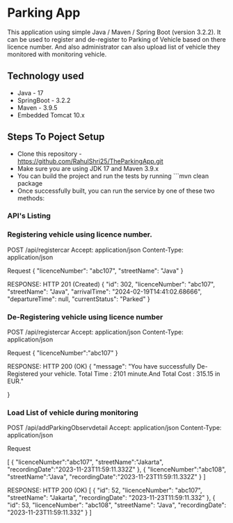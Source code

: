# Parking App

This application using simple Java / Maven / Spring Boot (version 3.2.2). It can be used to register and de-register to Parking of Vehicle based on there licence number. 
And also administrator can also upload list of vehicle they monitored with monitoring vehicle.

## Technology used
- Java - 17
- SpringBoot - 3.2.2
- Maven - 3.9.5
- Embedded Tomcat 10.x 

## Steps To Poject Setup

* Clone this repository - https://github.com/RahulShri25/TheParkingApp.git
* Make sure you are using JDK 17 and Maven 3.9.x
* You can build the project and run the tests by running ```mvn clean package
* Once successfully built, you can run the service by one of these two methods:

### API's Listing
### Registering vehicle using licence number.

POST /api/registercar
Accept: application/json
Content-Type: application/json

Request
{
    "licenceNumber": "abc107",
    "streetName": "Java"
}

RESPONSE: HTTP 201 (Created)
{
    "id": 302,
    "licenceNumber": "abc107",
    "streetName": "Java",
    "arrivalTime": "2024-02-19T14:41:02.68666",
    "departureTime": null,
    "currentStatus": "Parked"
}


### De-Registering vehicle using licence number

POST /api/registercar
Accept: application/json
Content-Type: application/json

Request
{
	"licenceNumber":"abc107"
}

RESPONSE: HTTP 200 (OK)
{
    "message": "You have successfully De-Registered your vehicle. Total Time : 2101 minute.And Total Cost : 315.15  in EUR."

}


### Load List of vehicle during monitoring

POST /api/addParkingObservdetail
Accept: application/json
Content-Type: application/json

Request

[
        {
            "licenceNumber":"abc107",
            "streetName":"Jakarta",
            "recordingDate":"2023-11-23T11:59:11.332Z"
        },
        {
            "licenceNumber":"abc108",
            "streetName":"Java",
            "recordingDate":"2023-11-23T11:59:11.332Z"
        }
 ]

RESPONSE: HTTP 200 (OK)
[
    {
        "id": 52,
        "licenceNumber": "abc107",
        "streetName": "Jakarta",
        "recordingDate": "2023-11-23T11:59:11.332"
    },
    {
        "id": 53,
        "licenceNumber": "abc108",
        "streetName": "Java",
        "recordingDate": "2023-11-23T11:59:11.332"
    }
]


